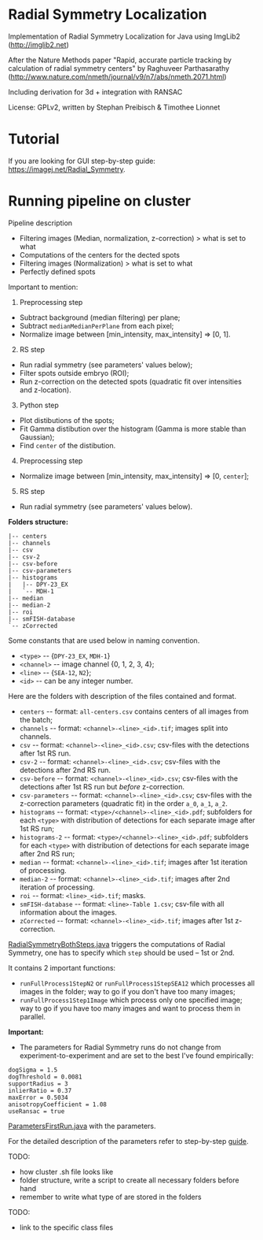 # Radial Symmetry Localization
Implementation of Radial Symmetry Localization for Java using ImgLib2 (http://imglib2.net)

After the Nature Methods paper "Rapid, accurate particle tracking by calculation of radial symmetry centers" by Raghuveer Parthasarathy (http://www.nature.com/nmeth/journal/v9/n7/abs/nmeth.2071.html)

Including derivation for 3d + integration with RANSAC

License: GPLv2, written by Stephan Preibisch & Timothee Lionnet

# Tutorial 

If you are looking for GUI step-by-step guide: https://imagej.net/Radial_Symmetry.

# Running pipeline on cluster 

Pipeline description 
- Filtering images (Median, normalization, z-correction) > what is set to what
- Computations of the centers for the dected spots
- Filtering images (Normalization) > what is set to what
- Perfectly defined spots


Important to mention:

1. Preprocessing step
- Subtract background (median filtering) per plane;
- Subtract `medianMedianPerPlane` from each pixel;
- Normalize image between [min_intensity, max_intensity] => [0, 1].

2. RS step 
- Run radial symmetry (see parameters' values below);
- Filter spots outside embryo (ROI);
- Run z-correction on the detected spots (quadratic fit over intensities and z-location).

3. Python step
- Plot distibutions of the spots;
- Fit Gamma distibution over the histogram (Gamma is more stable than Gaussian);
- Find `center` of the distibution. 

4. Preprocessing step
- Normalize image between [min_intensity, max_intensity] => [0, `center`];

5. RS step
- Run radial symmetry (see parameters' values below).

**Folders structure:**

```
|-- centers
|-- channels
|-- csv
|-- csv-2
|-- csv-before
|-- csv-parameters
|-- histograms
|   |-- DPY-23_EX
|   `-- MDH-1
|-- median
|-- median-2
|-- roi
|-- smFISH-database
`-- zCorrected
```

Some constants that are used below in naming convention.

- `<type>` -- {`DPY-23_EX`, `MDH-1`}
- `<channel>` -- image channel {0, 1, 2, 3, 4};
- `<line>` -- {`SEA-12`, `N2`};
- `<id>` -- can be any integer number.

Here are the folders with description of the files contained and format.

- `centers` -- format: `all-centers.csv` contains centers of all images from the batch; 
- `channels` -- format: `<channel>-<line>_<id>.tif`; images split into channels.
- `csv` -- format: `<channel>-<line>_<id>.csv`; csv-files with the detections after 1st RS run.
- `csv-2` -- format: `<channel>-<line>_<id>.csv`; csv-files with the detections after 2nd RS run.
- `csv-before` -- format: `<channel>-<line>_<id>.csv`; csv-files with the detections after 1st RS run but _before_ z-correction.
- `csv-parameters` -- format: `<channel>-<line>_<id>.csv`; csv-files with the z-correction parameters (quadratic fit) in the order `a_0`, `a_1`, `a_2`.
- `histograms` -- format: `<type>/<channel>-<line>_<id>.pdf`; subfolders for each `<type>` with distribution of detections for each separate image after 1st RS run;
- `histograms-2` -- format: `<type>/<channel>-<line>_<id>.pdf`; subfolders for each `<type>` with distribution of detections for each separate image after 2nd RS run;
- `median` -- format: `<channel>-<line>_<id>.tif`; images after 1st iteration of processing.
- `median-2` -- format: `<channel>-<line>_<id>.tif`; images after 2nd iteration of processing.
- `roi` -- format: `<line>_<id>.tif`; masks.
- `smFISH-database` -- format: `<line>-Table 1.csv`; csv-file with all information about the images. 
- `zCorrected` -- format: `<channel>-<line>_<id>.tif`; images after 1st z-correction.

[RadialSymmetryBothSteps.java](https://github.com/PreibischLab/RadialSymmetryLocalization/blob/intron-cluster/src/main/java/cluster/radial/symmetry/process/RadialSymmetryBothSteps.java ) triggers the computations of Radial Symmetry, one has to specify which `step` should be used – 1st or 2nd.   

It contains 2 important functions: 

- `runFullProcess1StepN2` or `runFullProcess1StepSEA12` which processes all images in the folder; way to go if you don't have too many images;
- `runFullProcess1Step1Image` which process only one specified image; way to go if you have too many images and want to process them in parallel.

**Important:**
- The parameters for Radial Symmetry runs do not change from experiment-to-experiment and are set to the best I've found empirically: 

```
dogSigma = 1.5
dogThreshold = 0.0081
supportRadius = 3
inlierRatio = 0.37
maxError = 0.5034
anisotropyCoefficient = 1.08
useRansac = true		
```

[ParametersFirstRun.java](https://github.com/PreibischLab/RadialSymmetryLocalization/blob/intron-cluster/src/main/java/cluster/radial/symmetry/process/parameters/ParametersFirstRun.java) with the parameters.

For the detailed description of the parameters refer to step-by-step [guide](https://imagej.net/Radial_Symmetry#Detailed_Tutorial).


TODO:
- how cluster .sh file looks like
- folder structure, write a script to create all necessary folders before hand
- remember to write what type of are stored in the folders 

TODO:
- link to the specific class files  